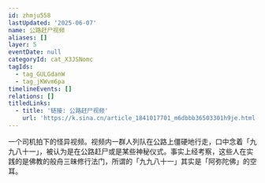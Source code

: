 ```yaml
---
id: zhmju558
lastUpdated: '2025-06-07'
name: 公路赶尸视频
aliases: []
layer: 5
eventDate: null
categoryId: cat_X3JSNomc
tagIds:
  - tag_GULGdanW
  - tag_jKWvm6pa
timelineEvents: []
relations: []
titledLinks:
  - title: '链接: 公路赶尸视频'
    url: 'https://k.sina.cn/article_1841017701_m6dbbb36503301h9je.html'
---
```

一个司机拍下的怪异视频。视频内一群人列队在公路上僵硬地行走，口中念着「九九八十一」，被认为是在公路赶尸或是某些神秘仪式。事实上经考察，这些人在实践的是佛教的般舟三昧修行法门，所谓的「九九八十一」其实是「阿弥陀佛」的空耳。
